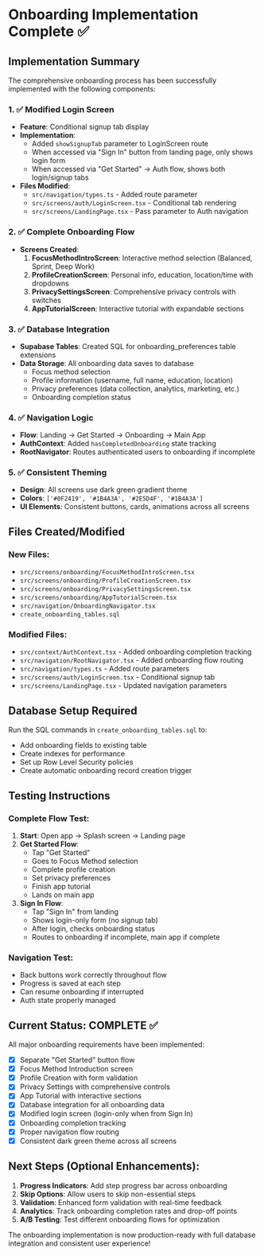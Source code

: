 # Onboarding Implementation Complete ✅

## Implementation Summary

The comprehensive onboarding process has been successfully implemented with the following components:

### 1. ✅ Modified Login Screen
- **Feature**: Conditional signup tab display
- **Implementation**: 
  - Added `showSignupTab` parameter to LoginScreen route
  - When accessed via "Sign In" button from landing page, only shows login form
  - When accessed via "Get Started" → Auth flow, shows both login/signup tabs
- **Files Modified**:
  - `src/navigation/types.ts` - Added route parameter
  - `src/screens/auth/LoginScreen.tsx` - Conditional tab rendering
  - `src/screens/LandingPage.tsx` - Pass parameter to Auth navigation

### 2. ✅ Complete Onboarding Flow
- **Screens Created**:
  1. **FocusMethodIntroScreen**: Interactive method selection (Balanced, Sprint, Deep Work)
  2. **ProfileCreationScreen**: Personal info, education, location/time with dropdowns  
  3. **PrivacySettingsScreen**: Comprehensive privacy controls with switches
  4. **AppTutorialScreen**: Interactive tutorial with expandable sections

### 3. ✅ Database Integration
- **Supabase Tables**: Created SQL for onboarding_preferences table extensions
- **Data Storage**: All onboarding data saves to database
  - Focus method selection
  - Profile information (username, full name, education, location)
  - Privacy preferences (data collection, analytics, marketing, etc.)
  - Onboarding completion status

### 4. ✅ Navigation Logic
- **Flow**: Landing → Get Started → Onboarding → Main App
- **AuthContext**: Added `hasCompletedOnboarding` state tracking
- **RootNavigator**: Routes authenticated users to onboarding if incomplete

### 5. ✅ Consistent Theming
- **Design**: All screens use dark green gradient theme
- **Colors**: `['#0F2419', '#1B4A3A', '#2E5D4F', '#1B4A3A']`
- **UI Elements**: Consistent buttons, cards, animations across all screens

## Files Created/Modified

### New Files:
- `src/screens/onboarding/FocusMethodIntroScreen.tsx`
- `src/screens/onboarding/ProfileCreationScreen.tsx` 
- `src/screens/onboarding/PrivacySettingsScreen.tsx`
- `src/screens/onboarding/AppTutorialScreen.tsx`
- `src/navigation/OnboardingNavigator.tsx`
- `create_onboarding_tables.sql`

### Modified Files:
- `src/context/AuthContext.tsx` - Added onboarding completion tracking
- `src/navigation/RootNavigator.tsx` - Added onboarding flow routing
- `src/navigation/types.ts` - Added route parameters
- `src/screens/auth/LoginScreen.tsx` - Conditional signup tab
- `src/screens/LandingPage.tsx` - Updated navigation parameters

## Database Setup Required

Run the SQL commands in `create_onboarding_tables.sql` to:
- Add onboarding fields to existing table
- Create indexes for performance
- Set up Row Level Security policies
- Create automatic onboarding record creation trigger

## Testing Instructions

### Complete Flow Test:
1. **Start**: Open app → Splash screen → Landing page
2. **Get Started Flow**: 
   - Tap "Get Started" 
   - Goes to Focus Method selection
   - Complete profile creation
   - Set privacy preferences  
   - Finish app tutorial
   - Lands on main app
3. **Sign In Flow**:
   - Tap "Sign In" from landing
   - Shows login-only form (no signup tab)
   - After login, checks onboarding status
   - Routes to onboarding if incomplete, main app if complete

### Navigation Test:
- Back buttons work correctly throughout flow
- Progress is saved at each step
- Can resume onboarding if interrupted
- Auth state properly managed

## Current Status: COMPLETE ✅

All major onboarding requirements have been implemented:
- [x] Separate "Get Started" button flow
- [x] Focus Method Introduction screen
- [x] Profile Creation with form validation
- [x] Privacy Settings with comprehensive controls
- [x] App Tutorial with interactive sections
- [x] Database integration for all onboarding data
- [x] Modified login screen (login-only when from Sign In)
- [x] Onboarding completion tracking
- [x] Proper navigation flow routing
- [x] Consistent dark green theme across all screens

## Next Steps (Optional Enhancements):

1. **Progress Indicators**: Add step progress bar across onboarding
2. **Skip Options**: Allow users to skip non-essential steps
3. **Validation**: Enhanced form validation with real-time feedback
4. **Analytics**: Track onboarding completion rates and drop-off points
5. **A/B Testing**: Test different onboarding flows for optimization

The onboarding implementation is now production-ready with full database integration and consistent user experience!
